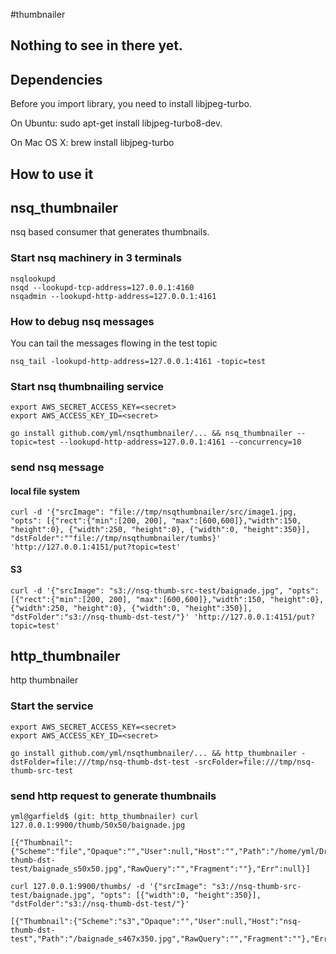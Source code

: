 #thumbnailer


## Nothing to see in there yet.

## Dependencies

Before you import library, you need to install libjpeg-turbo.

On Ubuntu: sudo apt-get install libjpeg-turbo8-dev.

On Mac OS X: brew install libjpeg-turbo

## How to use it


## nsq_thumbnailer

nsq based consumer that  generates thumbnails.

### Start nsq machinery in 3 terminals

```
nsqlookupd 
nsqd --lookupd-tcp-address=127.0.0.1:4160
nsqadmin --lookupd-http-address=127.0.0.1:4161
```

### How to debug nsq messages

You can tail the messages flowing in the test topic

```
nsq_tail -lookupd-http-address=127.0.0.1:4161 -topic=test
```


### Start nsq thumbnailing service

```
export AWS_SECRET_ACCESS_KEY=<secret>
export AWS_ACCESS_KEY_ID=<secret>

go install github.com/yml/nsqthumbnailer/... && nsq_thumbnailer --topic=test --lookupd-http-address=127.0.0.1:4161 --concurrency=10
```


### send nsq message

#### local file system

```
curl -d '{"srcImage": "file://tmp/nsqthumbnailer/src/image1.jpg, "opts": [{"rect":{"min":[200, 200], "max":[600,600]},"width":150, "height":0}, {"width":250, "height":0}, {"width":0, "height":350}], "dstFolder":""file://tmp/nsqthumbnailer/tumbs}' 'http://127.0.0.1:4151/put?topic=test'
```

#### S3

```
curl -d '{"srcImage": "s3://nsq-thumb-src-test/baignade.jpg", "opts": [{"rect":{"min":[200, 200], "max":[600,600]},"width":150, "height":0}, {"width":250, "height":0}, {"width":0, "height":350}], "dstFolder":"s3://nsq-thumb-dst-test/"}' 'http://127.0.0.1:4151/put?topic=test'
```

## http_thumbnailer

http thumbnailer

### Start the service

```
export AWS_SECRET_ACCESS_KEY=<secret>
export AWS_ACCESS_KEY_ID=<secret>

go install github.com/yml/nsqthumbnailer/... && http_thumbnailer -dstFolder=file:///tmp/nsq-thumb-dst-test -srcFolder=file:///tmp/nsq-thumb-src-test 
```

### send http request to generate thumbnails


```
yml@garfield$ (git: http_thumbnailer) curl 127.0.0.1:9900/thumb/50x50/baignade.jpg

[{"Thumbnail":{"Scheme":"file","Opaque":"","User":null,"Host":"","Path":"/home/yml/Dropbox/Devs/golang/nsq_sandbox/nsq-thumb-dst-test/baignade_s50x50.jpg","RawQuery":"","Fragment":""},"Err":null}]
```

```
curl 127.0.0.1:9900/thumbs/ -d '{"srcImage": "s3://nsq-thumb-src-test/baignade.jpg", "opts": [{"width":0, "height":350}], "dstFolder":"s3://nsq-thumb-dst-test/"}'

[{"Thumbnail":{"Scheme":"s3","Opaque":"","User":null,"Host":"nsq-thumb-dst-test","Path":"/baignade_s467x350.jpg","RawQuery":"","Fragment":""},"Err":null}]
```
